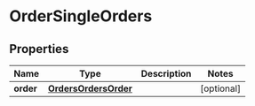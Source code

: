 # OrderSingleOrders

## Properties
Name | Type | Description | Notes
------------ | ------------- | ------------- | -------------
**order** | [**OrdersOrdersOrder**](OrdersOrdersOrder.md) |  |  [optional]
